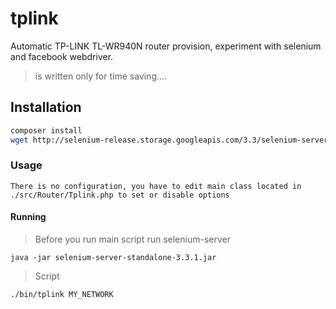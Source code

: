 # tplink
Automatic TP-LINK TL-WR940N router provision, experiment with selenium and facebook webdriver.
> is written only for time saving....

## Installation
```bash
composer install
wget http://selenium-release.storage.googleapis.com/3.3/selenium-server-standalone-3.3.1.jar
```
### Usage
```
There is no configuration, you have to edit main class located in ./src/Router/Tplink.php to set or disable options
```

#### Running

> Before you run main script run selenium-server
```
java -jar selenium-server-standalone-3.3.1.jar 
```
> Script
```
./bin/tplink MY_NETWORK
``` 
